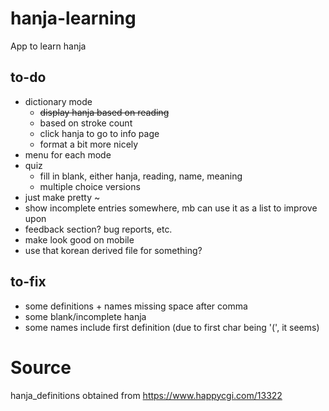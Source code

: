 # hanja-learning
App to learn hanja

## to-do
- dictionary mode
  - ~~display hanja based on reading~~
  - based on stroke count
  - click hanja to go to info page
  - format a bit more nicely
- menu for each mode
- quiz
  - fill in blank, either hanja, reading, name, meaning
  - multiple choice versions
- just make pretty ~
- show incomplete entries somewhere, mb can use it as a list to improve upon
- feedback section? bug reports, etc.
- make look good on mobile
- use that korean derived file for something?

## to-fix
- some definitions + names missing space after comma
- some blank/incomplete hanja
- some names include first definition (due to first char being '(', it seems)

# Source
hanja_definitions obtained from https://www.happycgi.com/13322